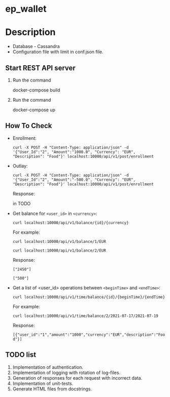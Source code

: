 # ep_wallet
# Description
- Database - Cassandra
- Configuration file with limit in conf.json file. 

## Start REST API server
  1. Run the command


      docker-compose build
  2. Run the command


      docker-compose up
      
## How To Check
- Enrollment: 


    `curl -X POST -H "Content-Type: application/json"
    -d '{"User_Id":"2", "Amount":"1000.0", "Currency": "EUR", "Description": "Food"}'
    localhost:10000/api/v1/post/enrollment`
- Outlay:


    `curl -X POST -H "Content-Type: application/json"
    -d '{"User_Id":"2", "Amount":"-500.0", "Currency": "EUR", "Description": "Food"}'
    localhost:10000/api/v1/post/enrollment`
    
    
  Response:
  
  
    in TODO

- Get balance for `<user_id>` in `<currency>`:
  
  
    `curl localhost:10000/api/v1/balance/{id}/{currency}`
  
  
  For example:
  
  
    `curl localhost:10000/api/v1/balance/1/EUR`
  
  
    `curl localhost:10000/api/v1/balance/2/EUR`
  
  
  Response:
  
  
    `["2450"]`
  
  
    `["500"]`
    
- Get a list of <user_id> operations between `<beginTime>` and `<endTime>`:
  
  
    `curl localhost:10000/api/v1/time/balance/{id}/{beginTime}/{endTime}`
    
    
  For example:
  
  
    `curl localhost:10000/api/v1/time/balance/2/2021-07-17/2021-07-19`
    
    
  Response:
  
  
    `[{"user_id":"1","amount":"1000","currency":"EUR","description":"Food"}]`
    
    
    
## TODO list
1. Implementation of authentication.
2. Implementation of logging with rotation of log-files. 
3. Generation of responses for each request with incorrect data. 
4. Implementation of unit-tests.
5. Generate HTML files from docstrings.  
